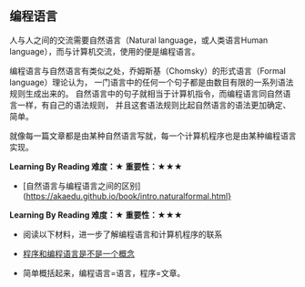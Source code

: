 ## 编程语言

人与人之间的交流需要自然语言（Natural language，或人类语言Human language），而与计算机交流，使用的便是编程语言。

编程语言与自然语言有类似之处，乔姆斯基（Chomsky）的形式语言（Formal language）理论认为，
一门语言中的任何一个句子都是由数目有限的一系列语法规则生成出来的。
自然语言中的句子就相当于计算机指令，而编程语言同自然语言一样，有自己的语法规则，
并且这套语法规则比起自然语言的语法更加确定、简单。

就像每一篇文章都是由某种自然语言写就，每一个计算机程序也是由某种编程语言实现。

**Learning By Reading 难度：★ 重要性：★★★**

- [自然语言与编程语言之间的区别](https://akaedu.github.io/book/intro.naturalformal.html}

**Learning By Reading 难度：★ 重要性：★★★**

- 阅读以下材料，进一步了解编程语言和计算机程序的联系

- [程序和编程语言是不是一个概念](https://zhidao.baidu.com/question/96230010.html)

- 简单概括起来，编程语言=语言，程序=文章。
